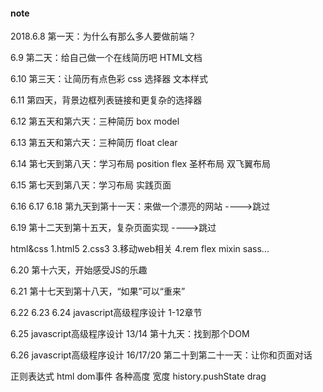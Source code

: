 #### note

2018.6.8
第一天：为什么有那么多人要做前端？

6.9
第二天：给自己做一个在线简历吧
HTML文档

6.10
第三天：让简历有点色彩
css 选择器 文本样式

6.11
第四天，背景边框列表链接和更复杂的选择器

6.12
第五天和第六天：三种简历
box model

6.13
第五天和第六天：三种简历
float clear

6.14
第七天到第八天：学习布局
position flex
圣杯布局 双飞翼布局

6.15
第七天到第八天：学习布局
实践页面

6.16 6.17 6.18
第九天到第十一天：来做一个漂亮的网站
---->跳过

6.19
第十二天到第十五天，复杂页面实现
---->跳过

html&css
1.html5
2.css3
3.移动web相关
4.rem flex mixin sass...



6.20
第十六天，开始感受JS的乐趣

6.21
第十七天到第十八天，“如果”可以“重来”

6.22 6.23 6.24
javascript高级程序设计 1-12章节

6.25
javascript高级程序设计 13/14
第十九天：找到那个DOM

6.26
javascript高级程序设计 16/17/20
第二十到第二十一天：让你和页面对话




正则表达式
html dom事件
各种高度 宽度
history.pushState
drag
